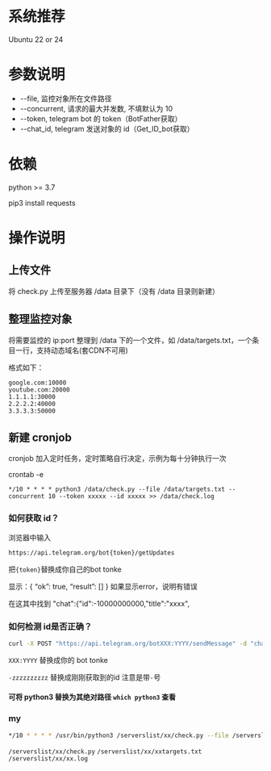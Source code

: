 # 系统推荐
Ubuntu 22 or 24

# 参数说明
- --file, 监控对象所在文件路径
- --concurrent, 请求的最大并发数, 不填默认为 10
- --token, telegram bot 的 token（BotFather获取）
- --chat_id, telegram 发送对象的 id（Get_ID_bot获取）

# 依赖
python >= 3.7

pip3 install requests

# 操作说明
## 上传文件
将 check.py 上传至服务器 /data 目录下（没有 /data 目录则新建）
## 整理监控对象
将需要监控的 ip:port 整理到 /data 下的一个文件，如 /data/targets.txt，一个条目一行，支持动态域名(套CDN不可用)

格式如下：
```text
google.com:10000
youtube.com:20000
1.1.1.1:30000
2.2.2.2:40000
3.3.3.3:50000
```
## 新建 cronjob
cronjob 加入定时任务，定时策略自行决定，示例为每十分钟执行一次

crontab -e

```shell
*/10 * * * * python3 /data/check.py --file /data/targets.txt --concurrent 10 --token xxxxx --id xxxxx >> /data/check.log
```
### 如何获取 id？

浏览器中输入

```bash
https://api.telegram.org/bot{token}/getUpdates
```

把`{token}`替换成你自己的bot tonke

显示：{
“ok”: true,
“result”: []
}
如果显示error，说明有错误

在这其中找到 "chat":{"id":-10000000000,"title":"xxxx",

### 如何检测 id是否正确？

```bash
curl -X POST "https://api.telegram.org/botXXX:YYYY/sendMessage" -d "chat_id=-zzzzzzzzzz&text=my sample text"
```

`XXX:YYYY` 替换成你的 bot tonke

`-zzzzzzzzzz` 替换成刚刚获取到的id  注意是带`-`号


#### 可将 python3 替换为其绝对路径 `which python3` 查看

### my

```bash
*/10 * * * * /usr/bin/python3 /serverslist/xx/check.py --file /serverslist/xx/xxtargets.txt --concurrent 10 --token telegrambottoken --id -chatid >> /serverslist/xx/xx.log
```

`/serverslist/xx/check.py` `/serverslist/xx/xxtargets.txt` `/serverslist/xx/xx.log`
